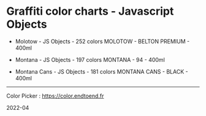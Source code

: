 # Graffiti color charts - Javascript Objects

-   Molotow  - JS Objects - 252 colors MOLOTOW - BELTON PREMIUM - 400ml

-   Montana - JS Objects - 197 colors MONTANA - 94 - 400ml

-   Montana Cans - JS Objects - 181 colors MONTANA CANS - BLACK - 400ml

------

Color Picker : https://color.endtoend.fr

2022-04




